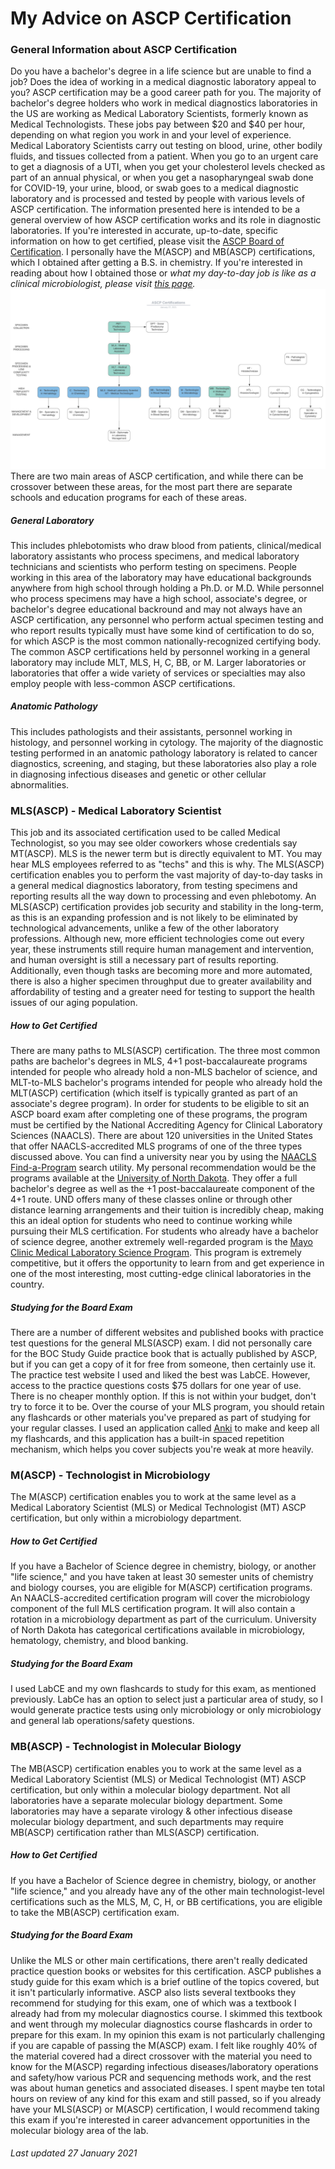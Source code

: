 # My Advice on ASCP Certification
### General Information about ASCP Certification
Do you have a bachelor's degree in a life science but are unable to find a job? Does the idea of working in a medical diagnostic laboratory appeal to you? ASCP certification may be a good career path for you. The majority of bachelor's degree holders who work in medical diagnostics laboratories in the US are working as Medical Laboratory Scientists, formerly known as Medical Technologists. These jobs pay between $20 and $40 per hour, depending on what region you work in and your level of experience. Medical Laboratory Scientists carry out testing on blood, urine, other bodily fluids, and tissues collected from a patient. When you go to an urgent care to get a diagnosis of a UTI, when you get your cholesterol levels checked as part of an annual physical, or when you get a nasopharyngeal swab done for COVID-19, your urine, blood, or swab goes to a medical diagnostic laboratory and is processed and tested by people with various levels of ASCP certification. The information presented here is intended to be a general overview of how ASCP certification works and its role in diagnostic laboratories. If you're interested in accurate, up-to-date, specific information on how to get certified, please visit the [ASCP Board of Certification](https://www.ascp.org/content/board-of-certification/get-credentialed). I personally have the M(ASCP) and MB(ASCP) certifications, which I obtained after getting a B.S. in chemistry. If you're interested in reading about how I obtained those or *what my day-to-day job is like as a clinical microbiologist, please visit [this page](worklife.md).*
![Chart depicting relationships between various avaialable ASCP certifications](certs-chart.png)
There are two main areas of ASCP certification, and while there can be crossover between these areas, for the most part there are separate schools and education programs for each of these areas.
##### General Laboratory
This includes phlebotomists who draw blood from patients, clinical/medical laboratory assistants who process specimens, and medical laboratory technicians and scientists who perform testing on specimens. People working in this area of the laboratory may have educational backgrounds anywhere from high school through holding a Ph.D. or M.D. While personnel who process specimens may have a high school, associate's degree, or bachelor's degree educational backround and may not always have an ASCP certification, any personnel who perform actual specimen testing and who report results typically must have some kind of certification to do so, for which ASCP is the most common nationally-recognized certifying body. The common ASCP certifications held by personnel working in a general laboratory may include MLT, MLS, H, C, BB, or M. Larger laboratories or laboratories that offer a wide variety of services or specialties may also employ people with less-common ASCP certifications.
##### Anatomic Pathology
This includes pathologists and their assistants, personnel working in histology, and personnel working in cytology. The majority of the diagnostic testing performed in an anatomic pathology laboratory is related to cancer diagnostics, screening, and staging, but these laboratories also play a role in diagnosing infectious diseases and genetic or other cellular abnormalities. 
### MLS(ASCP) - Medical Laboratory Scientist
This job and its associated certification used to be called Medical Technologist, so you may see older coworkers whose credentials say MT(ASCP). MLS is the newer term but is directly equivalent to MT. You may hear MLS employees referred to as "techs" and this is why. The MLS(ASCP) certification enables you to perform the vast majority of day-to-day tasks in a general medical diagnostics laboratory, from testing specimens and reporting results all the way down to processing and even phlebotomy. An MLS(ASCP) certification provides job security and stability in the long-term, as this is an expanding profession and is not likely to be eliminated by technological advancements, unlike a few of the other laboratory professions. Although new, more efficient technologies come out every year, these instruments still require human management and intervention, and human oversight is still a necessary part of results reporting. Additionally, even though tasks are becoming more and more automated, there is also a higher specimen throughput due to greater availability and affordability of testing and a greater need for testing to support the health issues of our aging population. 
##### How to Get Certified
There are many paths to MLS(ASCP) certification. The three most common paths are bachelor's degrees in MLS, 4+1 post-baccalaureate programs intended for people who already hold a non-MLS bachelor of science, and MLT-to-MLS bachelor's programs intended for people who already hold the MLT(ASCP) certification (which itself is typically granted as part of an associate's degree program). In order for students to be eligible to sit an ASCP board exam after completing one of these programs, the program must be certified by the National Accrediting Agency for Clinical Laboratory Sciences (NAACLS). There are about 120 universities in the United States that offer NAACLS-accredited MLS programs of one of the three types discussed above. You can find a university near you by using the [NAACLS Find-a-Program](https://www.naacls.org/Find-a-Program.aspx) search utility. My personal recommendation would be the programs available at the [University of North Dakota](https://med.und.edu/medical-laboratory-science/). They offer a full bachelor's degree as well as the +1 post-baccalaureate component of the 4+1 route. UND offers many of these classes online or through other distance learning arrangements and their tuition is incredibly cheap, making this an ideal option for students who need to continue working while pursuing their MLS certification. For students who already have a bachelor of science degree, another extremely well-regarded program is the [Mayo Clinic Medical Laboratory Science Program](https://college.mayo.edu/academics/health-sciences-education/medical-laboratory-science-program-florida-and-minnesota/). This program is extremely competitive, but it offers the opportunity to learn from and get experience in one of the most interesting, most cutting-edge clinical laboratories in the country. 
##### Studying for the Board Exam
There are a number of different websites and published books with practice test questions for the general MLS(ASCP) exam. I did not personally care for the BOC Study Guide practice book that is actually published by ASCP, but if you can get a copy of it for free from someone, then certainly use it. The practice test website I used and liked the best was LabCE. However, access to the practice questions costs $75 dollars for one year of use. There is no cheaper monthly option. If this is not within your budget, don't try to force it to be. Over the course of your MLS program, you should retain any flashcards or other materials you've prepared as part of studying for your regular classes. I used an application called [Anki](https://apps.ankiweb.net/) to make and keep all my flashcards, and this application has a built-in spaced repetition mechanism, which helps you cover subjects you're weak at more heavily. 
### M(ASCP) - Technologist in Microbiology
The M(ASCP) certification enables you to work at the same level as a Medical Laboratory Scientist (MLS) or Medical Technologist (MT) ASCP certification, but only within a microbiology department. 
##### How to Get Certified
If you have a Bachelor of Science degree in chemistry, biology, or another "life science," and you have taken at least 30 semester units of chemistry and biology courses, you are eligible for M(ASCP) certification programs. An NAACLS-accredited certification program will cover the microbiology component of the full MLS certification program. It will also contain a rotation in a microbiology department as part of the curriculum. University of North Dakota has categorical certifications available in microbiology, hematology, chemistry, and blood banking. 
##### Studying for the Board Exam
I used LabCE and my own flashcards to study for this exam, as mentioned previously. LabCe has an option to select just a particular area of study, so I would generate practice tests using only microbiology or only microbiology and general lab operations/safety questions. 
### MB(ASCP) - Technologist in Molecular Biology
The MB(ASCP) certification enables you to work at the same level as a Medical Laboratory Scientist (MLS) or Medical Technologist (MT) ASCP certification, but only within a molecular biology department. Not all laboratories have a separate molecular biology department. Some laboratories may have a separate virology & other infectious disease molecular biology department, and such departments may require MB(ASCP) certification rather than MLS(ASCP) certification.
##### How to Get Certified
If you have a Bachelor of Science degree in chemistry, biology, or another "life science," and you already have any of the other main technologist-level certifications such as the MLS, M, C, H, or BB certifications, you are eligible to take the MB(ASCP) certification exam. 
##### Studying for the Board Exam
Unlike the MLS or other main certifications, there aren't really dedicated practice question books or websites for this certification. ASCP publishes a study guide for this exam which is a brief outline of the topics covered, but it isn't particularly informative. ASCP also lists several textbooks they recommend for studying for this exam, one of which was a textbook I already had from my molecular diagnostics course. I skimmed this textbook and went through my molecular diagnostics course flashcards in order to prepare for this exam. In my opinion this exam is not particularly challenging if you are capable of passing the M(ASCP) exam. I felt like roughly 40% of the material covered had a direct crossover with the material you need to know for the M(ASCP) regarding infectious diseases/laboratory operations and safety/how various PCR and sequencing methods work, and the rest was about human genetics and associated diseases. I spent maybe ten total hours on review of any kind for this exam and still passed, so if you already have your MLS(ASCP) or M(ASCP) certification, I would recommend taking this exam if you're interested in career advancement opportunities in the molecular biology area of the lab.
###### Last updated 27 January 2021
